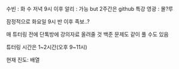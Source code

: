 수빈 : 화 수 저녁 9시 이후
알리 : 가능 but 2주간은 github 특강
영광 : 몰?루

잠정적으로 화요일 9시 반 이후
족보..?

매 튜터링 전에 단톡방에 강의자료 올려줄 것
백준 문제도 같이 풀 수도 있음

튜터링 시간은 1~2시간(오후 9~11시)

현재 진도: 배열

